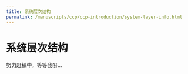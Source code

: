 ```yaml
---
title: 系统层次结构
permalink: /manuscripts/ccp/ccp-introduction/system-layer-info.html
---
```

# 系统层次结构

努力赶稿中，等等我呀...
